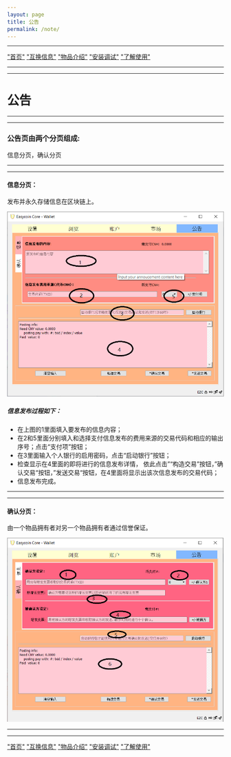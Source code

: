```yaml
---
layout: page
title: 公告
permalink: /note/
---
```

---

["首页"](https://ubarterchain.github.io/) ["互换信息"](/info/)  ["物品介绍"](/list/)   ["安装调试"](/install/)   ["了解使用"](/learn/) 

---
---

# 公告 #

---
---

### 公告页由两个分页组成: ###  
信息分页，确认分页

---
---

#### 信息分页： ####
发布并永久存储信息在区块链上。

<div class='fig figcenter fighighlight'>
  <img src='/51.png'>
</div>

##### 信息发布过程如下： #####
- 在上图的1里面填入要发布的信息内容；
- 在2和5里面分别填入和选择支付信息发布的费用来源的交易代码和相应的输出序号；点击“支付项”按钮；
- 在3里面输入个人银行的启用密码，点击“启动银行”按钮；
- 检查显示在4里面的即将进行的信息发布详情， 依此点击”“构造交易”按钮，”确认交易“按钮，”发送交易“按钮，在4里面将显示出该次信息发布的交易代码；
- 信息发布完成。
                     
---
---

#### 确认分页： ####
由一个物品拥有者对另一个物品拥有者通过信誉保证。

<div class='fig figcenter fighighlight'>
  <img src='/52.png'>
</div>


---
---

["首页"](https://ubarterchain.github.io/) ["互换信息"](/info/)  ["物品介绍"](/list/)   ["安装调试"](/install/)   ["了解使用"](/learn/) 
